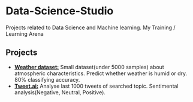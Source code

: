 # Data-Science-Studio
Projects related to Data Science and Machine learning. My Training / Learning Arena 

## Projects
- [**Weather dataset:**](weather/weather.ipynb) Small dataset(under 5000 samples) about atmospheric characteristics. Predict whether weather is humid or dry. 80%  classifying accuracy. 
- [**Tweet.ai:**](https://github.com/kenrii/Tweet.ai) Analyse last 1000 tweets of searched topic. Sentimental analysis(Negative, Neutral, Positive).

